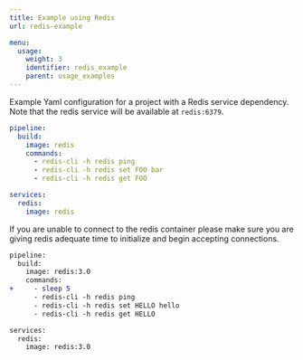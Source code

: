 ```yaml
---
title: Example using Redis
url: redis-example

menu:
  usage:
    weight: 3
    identifier: redis_example
    parent: usage_examples
---
```


Example Yaml configuration for a project with a Redis service dependency. Note that the redis service will be available at `redis:6379`.

```yaml
pipeline:
  build:
    image: redis
    commands:
      - redis-cli -h redis ping
      - redis-cli -h redis set FOO bar
      - redis-cli -h redis get FOO

services:
  redis:
    image: redis
```

If you are unable to connect to the redis container please make sure you are giving redis adequate time to initialize and begin accepting connections.

```diff
pipeline:
  build:
    image: redis:3.0
    commands:
+     - sleep 5
      - redis-cli -h redis ping
      - redis-cli -h redis set HELLO hello
      - redis-cli -h redis get HELLO

services:
  redis:
    image: redis:3.0
```
